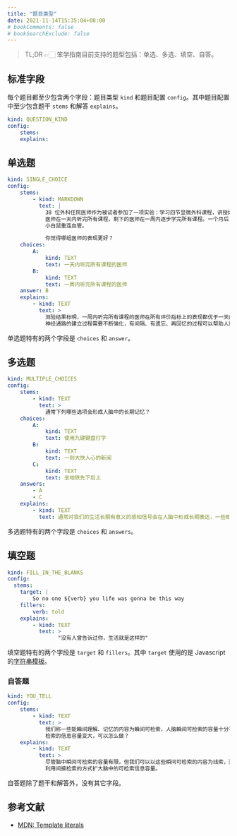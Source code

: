 ```yaml
---
title: "题目类型"
date: 2021-11-14T15:35:04+08:00
# bookComments: false
# bookSearchExclude: false
---
```


> TL;DR 👉🏻 笨学指南目前支持的题型包括：单选、多选、填空、自答。

## 标准字段

每个题目都至少包含两个字段：题目类型 `kind` 和题目配置 `config`。其中题目配置中至少包含题干 `stems` 和解答 `explains`。

```yaml
kind: QUESTION_KIND
config:
	stems:
	explains:
```

## 单选题

```yaml
kind: SINGLE_CHOICE
config:
	stems:
		- kind: MARKDOWN
		  text: |
		  	38 位外科住院医师作为被试者参加了一项实验：学习四节显微外科课程，讲授如何重连微小血管。其中 19 位
		  	医师在一天内听完所有课程，剩下的医师在一周内逐步学完所有课程。一个月后，他们被要求参加一次测验：为
		  	小白鼠重连血管。

		  	你觉得哪组医师的表现更好？
	choices:
		A:
			kind: TEXT
			text: 一天内听完所有课程的医师
		B:
			kind: TEXT
			text: 一周内听完所有课程的医师
	answer: B
	explains:
		- kind: TEXT
		  text: >
		  	测验结果标明，一周内听完所有课程的医师在所有评价指标上的表现都优于一天内完成所有课程的医师。人脑
		  	神经通路的建立过程需要不断强化，有间隔、有遗忘、再回忆的过程可以帮助人脑建立更强健的网络。
```

单选题特有的两个字段是 `choices` 和 `answer`。

## 多选题

```yaml
kind: MULTIPLE_CHOICES
config:
	stems:
		- kind: TEXT
		  text: >
		  	通常下列哪些选项会形成人脑中的长期记忆？
	choices:
		A:
			kind: TEXT
			text: 使用九键键盘打字
		B:
			kind: TEXT
			text: 一则大快人心的新闻
		C:
			kind: TEXT
			text: 坐地铁先下后上
	answers:
		- A
		- C
	explains:
		- kind: TEXT
		  text: 通常对我们的生活长期有意义的感知信号会在人脑中形成长期表达，一些即时有效，用后即废的信号会形成短期表达
```

多选题特有的两个字段是 `choices` 和 `answers`。

## 填空题

```yaml
kind: FILL_IN_THE_BLANKS
config:
  stems:
	target: |
		So no one ${verb} you life was gonna be this way
	fillers:
		verb: told
	explains:
		- kind: TEXT
		  text: >
				"没有人曾告诉过你，生活就是这样的"
```

填空题特有的两个字段是 `target` 和 `fillers`。其中 `target` 使用的是 Javascript 的[字符串模板](https://developer.mozilla.org/en-US/docs/Web/JavaScript/Reference/Template_literals)。

### 自答题

```yaml
kind: YOU_TELL
config:
	stems:
		- kind: TEXT
		  text: >
		    我们称一些能瞬间理解、记忆的内容为瞬间可检索，人脑瞬间可检索的容量十分有限。那么如果你想让你脑中可
		    检索的信息容量变大，可以怎么做？
	explains:
		- kind: TEXT
		  text: >
		  	尽管脑中瞬间可检索的容量有限，但我们可以以这些瞬间可检索的内容为线索，建立它们与其它信息的联系，
		  	利用间接检索的方式扩大脑中的可检索信息容量。
```

自答题除了题干和解答外，没有其它字段。

## 参考文献

* [MDN: Template literals](https://developer.mozilla.org/en-US/docs/Web/JavaScript/Reference/Template_literals)
